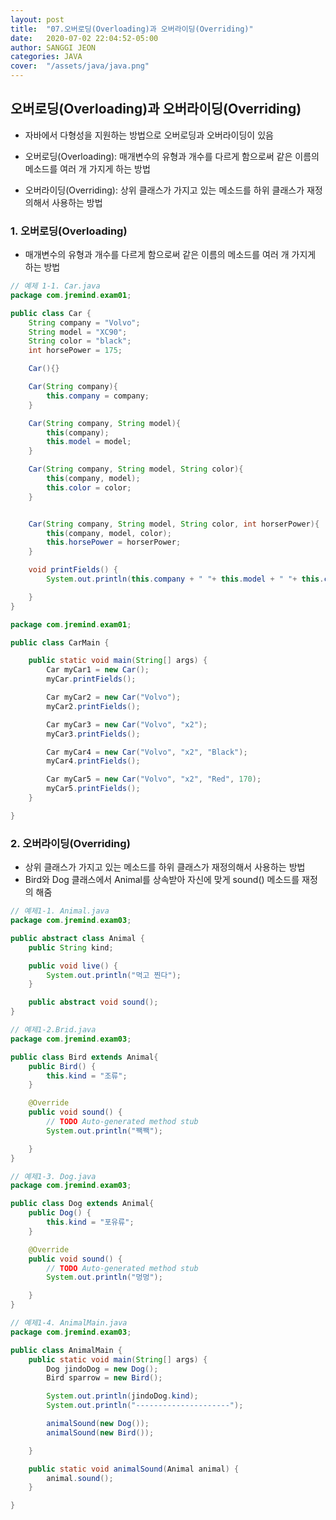 ```yaml
---
layout: post
title:  "07.오버로딩(Overloading)과 오버라이딩(Overriding)"
date:   2020-07-02 22:04:52-05:00
author: SANGGI JEON
categories: JAVA
cover:  "/assets/java/java.png"
---
```


## 오버로딩(Overloading)과 오버라이딩(Overriding)

- 자바에서 다형성을 지원하는 방법으로 오버로딩과 오버라이딩이 있음

- 오버로딩(Overloading): 매개변수의 유형과 개수를 다르게 함으로써 같은 이름의 메소드를 여러 개 가지게 하는 방법
- 오버라이딩(Overriding): 상위 클래스가 가지고 있는 메소드를 하위 클래스가 재정의해서 사용하는 방법

### 1. 오버로딩(Overloading)

- 매개변수의 유형과 개수를 다르게 함으로써 같은 이름의 메소드를 여러 개 가지게 하는 방법

```java
// 예제 1-1. Car.java
package com.jremind.exam01;

public class Car {
	String company = "Volvo";
	String model = "XC90";
	String color = "black";
	int horsePower = 175;

	Car(){}

	Car(String company){
		this.company = company;
	}

	Car(String company, String model){
		this(company);
		this.model = model;
	}

	Car(String company, String model, String color){
		this(company, model);
		this.color = color;
	}


	Car(String company, String model, String color, int horserPower){
		this(company, model, color);
		this.horsePower = horserPower;
	}

	void printFields() {
		System.out.println(this.company + " "+ this.model + " "+ this.color + " "+this.horsePower);

	}
}
```

```java
package com.jremind.exam01;

public class CarMain {

	public static void main(String[] args) {
		Car myCar1 = new Car();
		myCar.printFields();

        Car myCar2 = new Car("Volvo");
		myCar2.printFields();

        Car myCar3 = new Car("Volvo", "x2");
		myCar3.printFields();

        Car myCar4 = new Car("Volvo", "x2", "Black");
		myCar4.printFields();

        Car myCar5 = new Car("Volvo", "x2", "Red", 170);
		myCar5.printFields();
	}

}
```

### 2. 오버라이딩(Overriding)

- 상위 클래스가 가지고 있는 메소드를 하위 클래스가 재정의해서 사용하는 방법
- Bird와 Dog 클래스에서 Animal를 상속받아 자신에 맞게 sound() 메소드를 재정의 해줌

```java
// 예제1-1. Animal.java
package com.jremind.exam03;

public abstract class Animal {
	public String kind;

	public void live() {
		System.out.println("먹고 찐다");
	}

	public abstract void sound();
}
```

```java
// 예제1-2.Brid.java
package com.jremind.exam03;

public class Bird extends Animal{
	public Bird() {
		this.kind = "조류";
	}

	@Override
	public void sound() {
		// TODO Auto-generated method stub
		System.out.println("짹짹");

	}
}
```

```java
// 예제1-3. Dog.java
package com.jremind.exam03;

public class Dog extends Animal{
	public Dog() {
		this.kind = "포유류";
	}

	@Override
	public void sound() {
		// TODO Auto-generated method stub
		System.out.println("멍멍");

	}
}
```

```java
// 예제1-4. AnimalMain.java
package com.jremind.exam03;

public class AnimalMain {
	public static void main(String[] args) {
		Dog jindoDog = new Dog();
		Bird sparrow = new Bird();

		System.out.println(jindoDog.kind);
		System.out.println("---------------------");

		animalSound(new Dog());
		animalSound(new Bird());

	}

	public static void animalSound(Animal animal) {
		animal.sound();
	}

}
```
